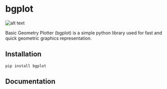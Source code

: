 # bgplot

![alt text](https://github.com/vistormu/bgplot/tree/master/bgplot/assets/bgplot_logo.png?raw=true)

Basic Geometry Plotter (bgplot) is a simple python library used for fast and quick geometric graphics representation.

## Installation
```
pip install bgplot
```

## Documentation